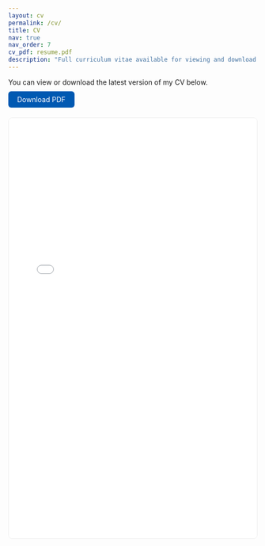 ```yaml
---
layout: cv
permalink: /cv/
title: CV
nav: true
nav_order: 7
cv_pdf: resume.pdf
description: "Full curriculum vitae available for viewing and download."
---
```


<!-- _pages/cv.md -->

<div style="max-width:900px; margin:auto;">
  <p style="margin-bottom:20px;">
    You can view or download the latest version of my CV below.
    <br>
    <a href="/assets/pdf/resume.pdf" download="MiaoYu_CV.pdf" style="display:inline-block; margin-top:10px; background:#0059b2; color:#fff; padding:8px 18px; border-radius:6px; text-decoration:none;">Download PDF</a>
  </p>
  <div style="border:1px solid #eee; border-radius:8px; overflow:hidden;">
    <embed src="/assets/pdf/resume.pdf" width="100%" height="850px" type="application/pdf">
  </div>
</div>
